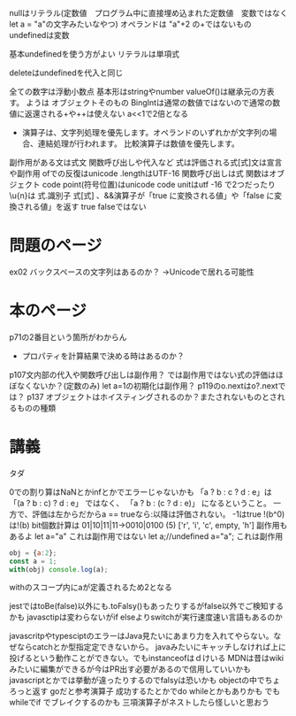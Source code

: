 nullはリテラル(定数値　プログラム中に直接埋め込まれた定数値　変数ではなく　let a = "a"の文字みたいなやつ)
オペランドは "a"+2 の+ではないもの
undefinedは変数

基本undefinedを使う方がよい
リテラルは単項式

deleteはundefinedを代入と同じ

全ての数字は浮動小数点
基本形はstringやnumber
valueOf()は継承元の方表す。 ようは オブジェクトそのもの
BingIntは通常の数値ではないので通常の数値に返還される+や++は使えない
a<<1で2倍となる

+ 演算子は、文字列処理を優先します。オペランドのいずれかが文字列の場合、連結処理が行われます。
  比較演算子は数値を優先します。

副作用がある文は式文 関数呼び出しや代入など
式は評価される式[式]文は宣言や副作用
ofでの反復はunicode .lengthはUTF-16
関数呼び出しは式
関数はオブジェクト
code point(符号位置)はunicode code unitはutf -16 で2つだったり\u{n}は
式.識別子
式[式]
、&&演算子が「true に変換される値」や「false に変換される値」を返す true falseではない

# 問題のページ

ex02 バックスペースの文字列はあるのか？ →Unicodeで居れる可能性

# 本のページ

p71の2番目という箇所がわからん

+ プロパティを計算結果で決める時はあるのか？

p107文内部の代入や関数呼び出しは副作用？
では副作用ではない式の評価はほぼなくないか？(定数のみ)
let a=1の初期化は副作用？
p119のo.nextはo?.nextでは？
p137 オブジェクトはホイスティングされるのか？またされないものとされるものの種類

# 講義

タダ

0での割り算はNaNとかinfとかでエラーじゃないかも
「a ? b : c ? d : e」は
「(a ? b : c) ? d : e」 ではなく、
「a ? b : (c ? d : e)」 になるということ。
一方で、評価は左からだからa == trueなら:以降は評価されない。
-1はtrue
!(b^0)は!(b)
bit個数計算は 01|10|11|11→0010|0100
(5) ['r', 'i', 'c', empty, 'h']
副作用もあるよ
let a="a"
これは副作用ではない
let a;//undefined
a="a"; これは副作用

```javascript
obj = {a:2}; 
const a = 1;
with(obj) console.log(a);
```

withのスコープ内にaが定義されるため2となる

jestではtoBe(false)以外にも.toFalsy()もあったりするがfalse以外でご検知するかも
javasctipは変わらないがif elseよりswitchが実行速度速い言語もあるのか

javascritpやtypesciptのエラーはJava見たいにあまり力を入れてやらない。なぜならcatchとか型指定定できないから。
javaみたいにキャッチしなければ上に投げるという動作ことができない。でもinstanceofはｄけいる
MDNは昔はwikiみたいに編集ができるが今はPR出す必要があるので信用していいかも
javascriptとかでは挙動が違ったりするのでfalsyは恐いかも
objectの中でちょろっと返す goだと参考演算子 成功するたとかでdo whileとかもありかも でもwhileでif でブレイクするのかも 三項演算子がネストしたら怪しいと思おう